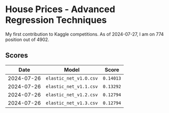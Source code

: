 # House Prices - Advanced Regression Techniques

My first contribution to Kaggle competitions. As of 2024-07-27, I am on 774 position out of 4902.

## Scores
Date|Model|Score
|---|---|---|
2024-07-26 |`elastic_net_v1.O.csv`|`0.14013`
2024-07-26 |`elastic_net_v1.1.csv`|`0.13292`
2024-07-26 |`elastic_net_v1.2.csv`|`0.12794`
2024-07-26 |`elastic_net_v1.3.csv`|`0.12794`
